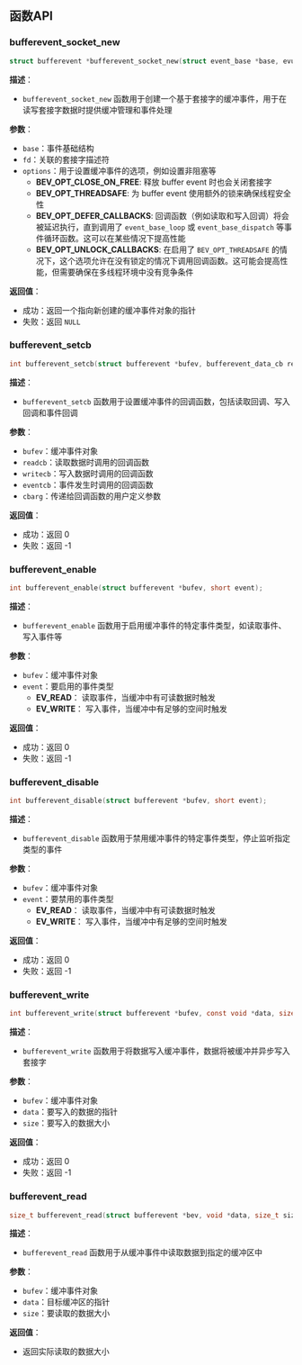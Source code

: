 ## 函数API

### bufferevent_socket_new

```c
struct bufferevent *bufferevent_socket_new(struct event_base *base, evutil_socket_t fd, int options);
```

**描述**：

- `bufferevent_socket_new` 函数用于创建一个基于套接字的缓冲事件，用于在读写套接字数据时提供缓冲管理和事件处理

**参数**：

- `base`：事件基础结构
- `fd`：关联的套接字描述符
- `options`：用于设置缓冲事件的选项，例如设置非阻塞等
    - **BEV_OPT_CLOSE_ON_FREE**: 释放 buffer event 时也会关闭套接字
    - **BEV_OPT_THREADSAFE**: 为 buffer event 使用额外的锁来确保线程安全性
    - **BEV_OPT_DEFER_CALLBACKS**: 回调函数（例如读取和写入回调）将会被延迟执行，直到调用了 `event_base_loop` 或 `event_base_dispatch` 等事件循环函数。这可以在某些情况下提高性能
    - **BEV_OPT_UNLOCK_CALLBACKS**: 在启用了 `BEV_OPT_THREADSAFE` 的情况下，这个选项允许在没有锁定的情况下调用回调函数。这可能会提高性能，但需要确保在多线程环境中没有竞争条件

**返回值**：

- 成功：返回一个指向新创建的缓冲事件对象的指针
- 失败：返回 `NULL`

### bufferevent_setcb

```c
int bufferevent_setcb(struct bufferevent *bufev, bufferevent_data_cb readcb, bufferevent_data_cb writecb, bufferevent_event_cb eventcb, void *cbarg);
```

**描述**：

- `bufferevent_setcb` 函数用于设置缓冲事件的回调函数，包括读取回调、写入回调和事件回调

**参数**：

- `bufev`：缓冲事件对象
- `readcb`：读取数据时调用的回调函数
- `writecb`：写入数据时调用的回调函数
- `eventcb`：事件发生时调用的回调函数
- `cbarg`：传递给回调函数的用户定义参数

**返回值**：

- 成功：返回 0
- 失败：返回 -1

### bufferevent_enable

```c
int bufferevent_enable(struct bufferevent *bufev, short event);
```

**描述**：

- `bufferevent_enable` 函数用于启用缓冲事件的特定事件类型，如读取事件、写入事件等

**参数**：

- `bufev`：缓冲事件对象
- `event`：要启用的事件类型
    - **EV_READ**： 读取事件，当缓冲中有可读数据时触发
    - **EV_WRITE**： 写入事件，当缓冲中有足够的空间时触发

**返回值**：

- 成功：返回 0
- 失败：返回 -1

### bufferevent_disable

```c
int bufferevent_disable(struct bufferevent *bufev, short event);
```

**描述**：

- `bufferevent_disable` 函数用于禁用缓冲事件的特定事件类型，停止监听指定类型的事件

**参数**：

- `bufev`：缓冲事件对象
- `event`：要禁用的事件类型
    - **EV_READ**： 读取事件，当缓冲中有可读数据时触发
    - **EV_WRITE**： 写入事件，当缓冲中有足够的空间时触发

**返回值**：

- 成功：返回 0
- 失败：返回 -1

### bufferevent_write

```c
int bufferevent_write(struct bufferevent *bufev, const void *data, size_t size);
```

**描述**：

- `bufferevent_write` 函数用于将数据写入缓冲事件，数据将被缓冲并异步写入套接字

**参数**：

- `bufev`：缓冲事件对象
- `data`：要写入的数据的指针
- `size`：要写入的数据大小

**返回值**：

- 成功：返回 0
- 失败：返回 -1

### bufferevent_read

```c
size_t bufferevent_read(struct bufferevent *bev, void *data, size_t size);
```

**描述**：

- `bufferevent_read` 函数用于从缓冲事件中读取数据到指定的缓冲区中

**参数**：

- `bufev`：缓冲事件对象
- `data`：目标缓冲区的指针
- `size`：要读取的数据大小

**返回值**：

- 返回实际读取的数据大小

